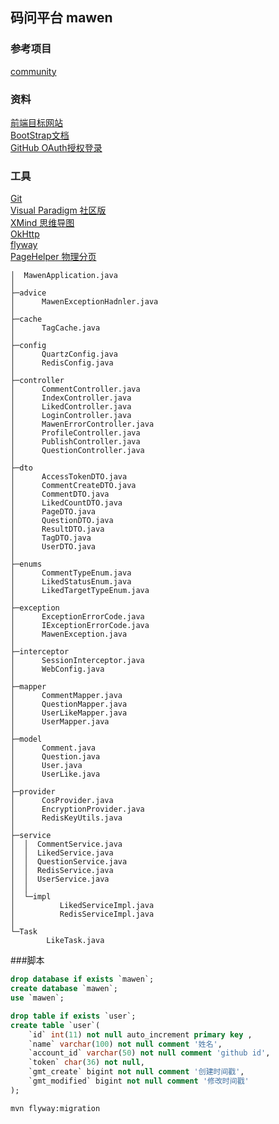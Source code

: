 ## 码问平台 mawen

### 参考项目  
[community](https://github.com/codedrinker/community)

### 资料
[前端目标网站](https://elasticsearch.cn/)  
[BootStrap文档](https://v3.bootcss.com/)  
[GitHub OAuth授权登录](https://developer.github.com/apps/building-oauth-apps/creating-an-oauth-app/)
### 工具
[Git](https://git-scm.com/)  
[Visual Paradigm 社区版](https://www.visual-paradigm.com/cn/)  
[XMind 思维导图](https://www.xmind.cn/)    
[OkHttp](https://square.github.io/okhttp/)  
[flyway]()  
[PageHelper 物理分页](https://github.com/pagehelper/Mybatis-PageHelper) 

```
│  MawenApplication.java
│
├─advice
│      MawenExceptionHadnler.java
│
├─cache
│      TagCache.java
│
├─config
│      QuartzConfig.java
│      RedisConfig.java
│
├─controller
│      CommentController.java
│      IndexController.java
│      LikedController.java
│      LoginController.java
│      MawenErrorController.java
│      ProfileController.java
│      PublishController.java
│      QuestionController.java
│
├─dto
│      AccessTokenDTO.java
│      CommentCreateDTO.java
│      CommentDTO.java
│      LikedCountDTO.java
│      PageDTO.java
│      QuestionDTO.java
│      ResultDTO.java
│      TagDTO.java
│      UserDTO.java
│
├─enums
│      CommentTypeEnum.java
│      LikedStatusEnum.java
│      LikedTargetTypeEnum.java
│
├─exception
│      ExceptionErrorCode.java
│      IExceptionErrorCode.java
│      MawenException.java
│
├─interceptor
│      SessionInterceptor.java
│      WebConfig.java
│
├─mapper
│      CommentMapper.java
│      QuestionMapper.java
│      UserLikeMapper.java
│      UserMapper.java
│
├─model
│      Comment.java
│      Question.java
│      User.java
│      UserLike.java
│
├─provider
│      CosProvider.java
│      EncryptionProvider.java
│      RedisKeyUtils.java
│
├─service
│  │  CommentService.java
│  │  LikedService.java
│  │  QuestionService.java
│  │  RedisService.java
│  │  UserService.java
│  │
│  └─impl
│          LikedServiceImpl.java
│          RedisServiceImpl.java
│
└─Task
        LikeTask.java

```

###脚本
```sql
drop database if exists `mawen`;
create database `mawen`;
use `mawen`;

drop table if exists `user`;
create table `user`(
    `id` int(11) not null auto_increment primary key ,
    `name` varchar(100) not null comment '姓名',
    `account_id` varchar(50) not null comment 'github id',
    `token` char(36) not null,
    `gmt_create` bigint not null comment '创建时间戳',
    `gmt_modified` bigint not null comment '修改时间戳'
);

```  

```bash
mvn flyway:migration
```